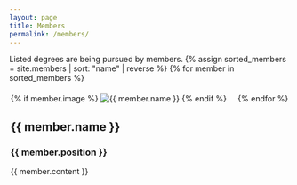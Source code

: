 ```yaml
---
layout: page
title: Members
permalink: /members/
---
```


<div style="display: flex; flex-wrap: wrap; justify-content: center; gap: 20px;">
  Listed degrees are being pursued by members.
  {% assign sorted_members = site.members | sort: "name" | reverse %}
  {% for member in sorted_members %}
    <div class="member-card">
      {% if member.image %}
        <img src="{{ member.image | relative_url }}" alt="{{ member.name }}" class="member-image">
      {% endif %}
      <h2>{{ member.name }}</h2>
      <h3>{{ member.position }}</h3>
      {{ member.content }}
    </div>
  {% endfor %}
</div>